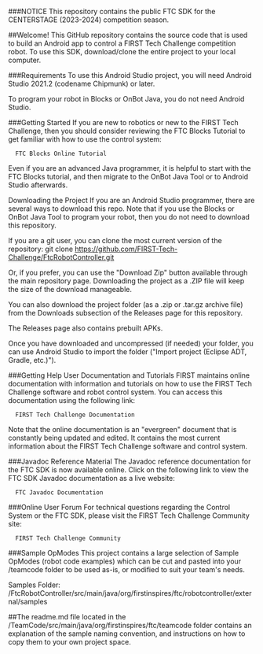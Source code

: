 ###NOTICE
This repository contains the public FTC SDK for the CENTERSTAGE (2023-2024) competition season.

##Welcome!
This GitHub repository contains the source code that is used to build an Android app to control a FIRST Tech Challenge competition robot. To use this SDK, download/clone the entire project to your local computer.

###Requirements
To use this Android Studio project, you will need Android Studio 2021.2 (codename Chipmunk) or later.

To program your robot in Blocks or OnBot Java, you do not need Android Studio.

###Getting Started
If you are new to robotics or new to the FIRST Tech Challenge, then you should consider reviewing the FTC Blocks Tutorial to get familiar with how to use the control system:

      FTC Blocks Online Tutorial

Even if you are an advanced Java programmer, it is helpful to start with the FTC Blocks tutorial, and then migrate to the OnBot Java Tool or to Android Studio afterwards.

Downloading the Project
If you are an Android Studio programmer, there are several ways to download this repo. Note that if you use the Blocks or OnBot Java Tool to program your robot, then you do not need to download this repository.

If you are a git user, you can clone the most current version of the repository:
            git clone https://github.com/FIRST-Tech-Challenge/FtcRobotController.git

Or, if you prefer, you can use the "Download Zip" button available through the main repository page. Downloading the project as a .ZIP file will keep the size of the download manageable.

You can also download the project folder (as a .zip or .tar.gz archive file) from the Downloads subsection of the Releases page for this repository.

The Releases page also contains prebuilt APKs.

Once you have downloaded and uncompressed (if needed) your folder, you can use Android Studio to import the folder ("Import project (Eclipse ADT, Gradle, etc.)").

###Getting Help
User Documentation and Tutorials
FIRST maintains online documentation with information and tutorials on how to use the FIRST Tech Challenge software and robot control system. You can access this documentation using the following link:

      FIRST Tech Challenge Documentation

Note that the online documentation is an "evergreen" document that is constantly being updated and edited. It contains the most current information about the FIRST Tech Challenge software and control system.

###Javadoc Reference Material
The Javadoc reference documentation for the FTC SDK is now available online. Click on the following link to view the FTC SDK Javadoc documentation as a live website:

      FTC Javadoc Documentation

###Online User Forum
For technical questions regarding the Control System or the FTC SDK, please visit the FIRST Tech Challenge Community site:

      FIRST Tech Challenge Community

###Sample OpModes
This project contains a large selection of Sample OpModes (robot code examples) which can be cut and pasted into your /teamcode folder to be used as-is, or modified to suit your team's needs.

Samples Folder:    /FtcRobotController/src/main/java/org/firstinspires/ftc/robotcontroller/external/samples

##The readme.md file located in the /TeamCode/src/main/java/org/firstinspires/ftc/teamcode folder contains an explanation of the sample naming convention, and instructions on how to copy them to your own project space.

